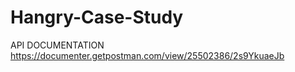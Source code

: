 ﻿# Hangry-Case-Study

 API DOCUMENTATION
 https://documenter.getpostman.com/view/25502386/2s9YkuaeJb
